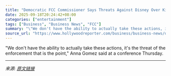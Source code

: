 ```yaml
---
title: "Democratic FCC Commissioner Says Threats Against Disney Over Kimmel Are “Truly Empty”"
date: 2025-09-18T20:24:42+08:00
categories: ["entertainment"]
tags: ["Business", "Business News", "FCC"]
summary: "\"We don't have the ability to actually take these actions, it's the threat of the enforcement that is the point,\" Anna Gomez said at a conference Thursday."
source_url: "https://www.hollywoodreporter.com/business/business-news/democratic-fcc-commissioner-threats-disney-kimmel-empty-1236375060/"
---
```


"We don't have the ability to actually take these actions, it's the threat of the enforcement that is the point," Anna Gomez said at a conference Thursday.

---

*来源: [原文链接](https://www.hollywoodreporter.com/business/business-news/democratic-fcc-commissioner-threats-disney-kimmel-empty-1236375060/)*
